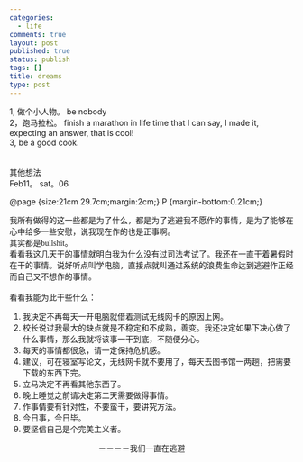```yaml
--- 
categories: 
  - life
comments: true
layout: post
published: true
status: publish
tags: []
title: dreams
type: post
---
```

<div id="msgcns!3725CC0EE38B1F6!775" class="bvMsg">1,  做个小人物。 be nobody<br>2，跑马拉松。 finish a marathon in life time that I can say, I made it, expecting an answer, that is cool!<br>3, be a good cook.<br><br><br>其他想法<br>Feb11。 sat。06<br>


	
	
	
	
	
	
	
@page
{size:21cm 29.7cm;margin:2cm;}
P
{margin-bottom:0.21cm;}

	

我所有做得的这一些都是为了什么，都是为了逃避我不愿作的事情，是为了能够在心中给多一些安慰，说我现在作的也是正事啊。
<br>
其实都是<font face="Times New Roman, serif">bullshit</font>。
<br>
看看我这几天干的事情就明白我为什么没有过司法考试了。我还在一直干着暑假时在干的事情。说好听点叫学电脑，直接点就叫通过系统的浪费生命达到逃避作正经而自己又不想作的事情。
<br>
<br>
看看我能为此干些什么：
<ol>
<li>我决定不再每天一开电脑就借着测试无线网卡的原因上网。
	</li>
<li>校长说过我最大的缺点就是不稳定和不成熟，善变。我还决定如果下决心做了什么事情，那么我就将该事一干到底，不随便分心。
	</li>
<li>每天的事情都很急，请一定保持危机感。
	</li>
<li>建议，可在寝室写论文，无线网卡就不要用了，每天去图书馆一两趟，把需要下载的东西下完。
	</li>
<li>立马决定不再看其他东西了。
	</li>
<li>晚上睡觉之前请决定第二天需要做得事情。
	</li>
<li>作事情要有针对性，不要蛮干，要讲究方法。
	</li>
<li>今日事，今日毕。
	</li>
<li>要坚信自己是个完美主义者。</li>
</ol>                                                    －－－－我们一直在逃避<br><br>
</div>
